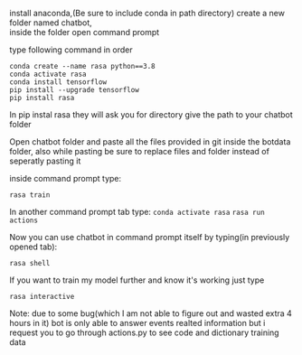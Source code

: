 install anaconda,(Be sure to include conda in path directory) 
create a new folder named chatbot,  
inside the folder open command prompt 


type following command in order
```
conda create --name rasa python==3.8
conda activate rasa
conda install tensorflow
pip install --upgrade tensorflow
pip install rasa
```
In pip instal rasa they will ask you for directory give the path to your chatbot folder

Open chatbot folder and paste all the files provided in git inside the botdata folder, also while pasting be sure to replace files and folder instead of seperatly pasting it

inside command prompt type:

`rasa train`

In another command prompt tab type:
`conda activate rasa`
`rasa run actions`

Now you can use chatbot in command prompt itself by typing(in previously opened tab):

`rasa shell`

If you want to train my model further and know it's working just type 

`rasa interactive`

Note: due to some bug(which I am not able to figure out and wasted extra 4 hours in it) bot is only able to answer events  realted information
but i request you to go through actions.py to see code and dictionary training data
